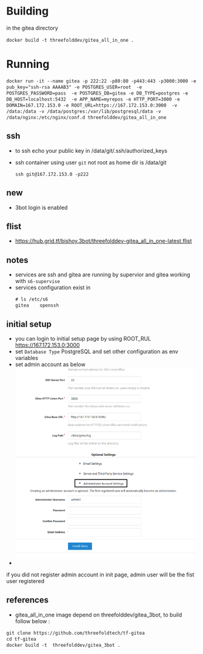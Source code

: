 # Building 

in the gitea directory

`docker build -t threefolddev/gitea_all_in_one .`


# Running

```
docker run -it --name gitea -p 222:22 -p80:80 -p443:443 -p3000:3000 -e pub_key="ssh-rsa AAAAB3" -e POSTGRES_USER=root  -e POSTGRES_PASSWORD=pass  -e POSTGRES_DB=gitea -e DB_TYPE=postgres -e DB_HOST=localhost:5432  -e APP_NAME=myrepos -e HTTP_PORT=3000 -e DOMAIN=167.172.153.0 -e ROOT_URL=https://167.172.153.0:3000  -v /data:/data -v /data/postgres:/var/lib/postgresql/data -v /data/nginx:/etc/nginx/conf.d threefolddev/gitea_all_in_one

```

## ssh 
 - to ssh echo your public key in /data/git/.ssh/authorized_keys

 - ssh container using user `git` not root as home dir is /data/git 
    ```
    ssh git@167.172.153.0 -p222
    ``` 
## new

- 3bot login is enabled
## flist 

- https://hub.grid.tf/bishoy.3bot/threefolddev-gitea_all_in_one-latest.flist

## notes

- services are ssh and gitea are running by supervior and gitea working with `s6-supervise`
- services configuration exist in 
    ```
    # ls /etc/s6
    gitea    openssh
    
    ```
## initial setup 

 - you can login to initial setup page by using ROOT_RUL https://167.172.153.0:3000
 - set `Database Type` PostgreSQL and set other configuration as env variables 
 - set admin account as below
 ![admin](admin.png)
  - 
  
  
  if you did not register admin account in init page, admin user will be the fist user registered   
 ## references 
 
 - gitea_all_in_one image depend on threefolddev/gitea_3bot,  to build follow below :
 
 ```
git clone https://github.com/threefoldtech/tf-gitea
cd tf-gitea
docker build -t  threefolddev/gitea_3bot .

```
